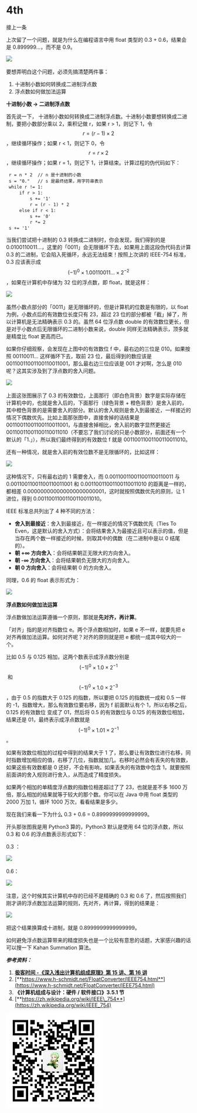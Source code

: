 # 4th

接上一条

上次留了一个问题，就是为什么在编程语言中用 float 类型的 0.3 + 0.6，结果会是 0.899999…，而不是 0.9。

![](https://tva1.sinaimg.cn/large/008eGmZEly1gnb9rx49myj30pe0hoq62.jpg)

要想弄明白这个问题，必须先搞清楚两件事：

1. 十进制小数如何转换成二进制浮点数
2. 浮点数如何做加法运算

**十进制小数 → 二进制浮点数**

首先说一下， 十进制小数如何转换成二进制浮点数。十进制小数要想转换成二进制，要把小数部分乘以 2，乘积记做 r，如果 r &gt; 1，则记下 1，令 $$r = (r - 1) \times 2$$ ​，继续循环操作；如果 r &lt; 1，则记下 0，令 ​ $$r=r\times 2$$，继续循环操作；如果 r = 1，则记下 1，计算结束。计算过程的伪代码如下：

```text
 r = n * 2  // n 是十进制的小数
 s = "0."   // s 是最终结果，用字符串表示
 while r != 1:
     if r > 1:
         s += '1'
         r = (r - 1) * 2
     else if r < 1:
         s += '0'
         r *= 2
 s += '1'
```

当我们尝试把十进制的 0.3 转换成二进制时，你会发现，我们得到的是 0.0100110011…，这里的「0011」会无限循环下去，如果用上面这段伪代码去计算 0.3 的二进制，它会陷入死循环，永远无法结束！按照上次讲的 IEEE-754 标准，0.3 应该表示成 ​ $$(-1)^0\times 1.00110011\dots \times 2^{-2}$$ ，如果在计算机中存储为 32 位的浮点数，即 float，就是这样：

![](https://tva1.sinaimg.cn/large/008eGmZEly1gnb9s3mzhmj32dg053t95.jpg)

虽然小数点部分的「0011」是无限循环的，但是计算机的位数是有限的，以 float 为例，小数点后的有效数位长度只有 23，超过 23 位的部分都被「截」掉了，所以计算机是无法精确表示 0.3 的。虽然 64 位浮点数 double 的有效数位更长，但是对于小数点后无限循环的二进制小数来说，double 同样无法精确表示，顶多就是精度比 float 更高而已。

如果你仔细观察，会发现在上图中的有效数位 f 中，最右边的三位是 010。如果按照 00110011… 这样循环下去，取前 23 位，最后得到的数应该是 00110011001100110011001，那么最右边三位应该是 001 才对啊，怎么是 010 呢？这其实涉及到了浮点数的舍入问题。

![](https://tva1.sinaimg.cn/large/008eGmZEly1gnb9s7czwbj31su05sgmd.jpg)

上面这张图展示了 0.3 的有效数位，上面那行（即白色背景）数字是实际存储在计算机中的，也就是舍入后的，下面那行（绿色背景 + 橙色背景）是舍入前的，其中橙色背景的是需要舍入的部分。默认的舍入规则是舍入到最接近，一样接近的情况下偶数优先。比如上面那张图中，直接舍掉的话结果是 00110011001100110011001，与直接舍掉相比，舍入前的数字显然更接近 00110011001100110011010（不要忘了我们讨论的只是小数部分，前面还有一个默认的「1.」），所以我们最终得到的有效数位 f 就是 00110011001100110011010。

还有一种情况，就是舍入前的有效位数不是无限循环的，比如这样：

![](https://tva1.sinaimg.cn/large/008eGmZEly1gnb9sbqv8bj31iu05u0tn.jpg)

这种情况下，只有最右边的 1 需要舍入，而 0.001100110011001100110011 与 0.00110011001100110011001 和 0.00110011001100110011010 的距离是一样的，都相差 0.000000000000000000000001，这时就按照偶数优先的原则，让 1 进位，得到 0.00110011001100110011010。

IEEE 标准总共列出了 4 种不同的方法：

* **舍入到最接近**：舍入到最接近，在一样接近的情况下偶数优先（Ties To Even，这是默认的舍入方式）：会将结果舍入为最接近且可以表示的值，但是当存在两个数一样接近的时候，则取其中的偶数（在二进制中是以 0 结尾的）。
* **朝 +∞ 方向舍入**：会将结果朝正无限大的方向舍入。
* **朝 -∞ 方向舍入**：会将结果朝负无限大的方向舍入。
* **朝 0 方向舍入**：会将结果朝 0 的方向舍入。

同理，0.6 的 float 表示形式为：

![](https://tva1.sinaimg.cn/large/008eGmZEly1gnb9sgcz8xj32dg054wex.jpg)

**浮点数如何做加法运算**

浮点数做加法运算遵循一个原则，那就是**先对齐，再计算**。

「对齐」指的是对齐指数位 e。两个浮点数相加时，如果 e 不一样，就要先把 e 对齐再做加法运算。如何对齐呢？对齐的原则就是把 e 都统一成其中较大的一个。

比如 0.5 与 0.125 相加，这两个数表示成浮点数分别是 $$(-1)^0\times 1.0 \times 2^{-1}$$ ​ 和 $$(-1)^0\times 1.0 \times 2^{-3}$$ ​，由于 0.5 的指数大于 0.125 的指数，所以要把 0.125 的指数统一成和 0.5 一样的 -1，指数增大，那么有效数位要右移，因为 f 前面默认有个 1，所以右移之后，0.125 的有效数位 变成了 01，然后将 0.5 的有效数位与 0.125 的有效数位相加，结果还是 01，最终表示成浮点数就是 ​ $$(-1)^0\times 1.01 \times 2^{-1}$$ 。

如果有效数位相加的过程中得到的结果大于 1 了，那么要让有效数位进行右移，同时指数增加相应的值，右移了几位，指数就加几。右移时必然会有丢失的有效数，如果这些有效数都是 0 还好，不会有影响，如果丢失的有效数中包含 1，就要按照前面讲的舍入规则进行舍入，从而造成了精度损失。

如果两个相加的单精度浮点数的指数位相差超过了了 23，也就是差不多 1600 万倍，那么相加的结果就等于较大的那个数。你可以在 Java 中用 float 类型的 2000 万加 1，循环 1000 万次，看看结果是多少。

现在我们来看一下为什么 0.3 + 0.6 = 0.8999999999999999。

开头那张图我是用 Python3 算的，Python3 默认是使用 64 位的浮点数，所以 0.3 和 0.6 的浮点数表示形式如下：

0.3 ：

![](https://tva1.sinaimg.cn/large/008eGmZEly1gnb9sl4bt8j38w408g40f.jpg)

0.6：

![](https://tva1.sinaimg.cn/large/008eGmZEly1gnb9sppyjej38w408gq4u.jpg)

注意，这个时候其实计算机中存的已经不是精确的 0.3 和 0.6 了，然后按照我们刚才讲的浮点数加法运算的规则，先对齐，再计算，得到的结果是：

![](https://tva1.sinaimg.cn/large/008eGmZEly1gnb9sthgllj38w408gmz2.jpg)

把这个结果换算成十进制，就是 0.8999999999999999。

如何避免浮点数运算带来的精度损失也是一个比较有意思的话题，大家感兴趣的话可以搜一下 Kahan Summation 算法。

_**参考资料：**_

1. [**极客时间 -《深入浅出计算机组成原理》第 15 讲、第 16 讲**](https://time.geekbang.org/column/intro/170)
2. [**https://www.h-schmidt.net/FloatConverter/IEEE754.html**](https://www.h-schmidt.net/FloatConverter/IEEE754.html)
3. **《计算机组成与设计：硬件 / 软件接口》3.5.1 节**
4. [**https://zh.wikipedia.org/wiki/IEEE\_754**](https://zh.wikipedia.org/wiki/IEEE_754)

![&#x5FAE;&#x4FE1;&#x626B;&#x4E00;&#x626B;&#x4E0A;&#x65B9;&#x4E8C;&#x7EF4;&#x7801;&#xFF0C;&#x5173;&#x6CE8;&#x6211;&#x7684;&#x516C;&#x4F17;&#x53F7;&#xFF1A;&#x738B;&#x867E;&#x7247;](../../.gitbook/assets/wei-xin-gong-zhong-hao-er-wei-ma-.jpg)



